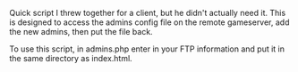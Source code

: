Quick script I threw together for a client, but he didn't actually need it. This is designed to access the admins config file on the remote gameserver, add the new admins, then put the file back.

To use this script, in admins.php enter in your FTP information and put it in the same directory as index.html. 
